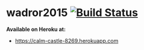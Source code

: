wadror2015 [![Build Status](https://api.travis-ci.org/fld/wadror2015.png)](https://travis-ci.org/fld/wadror2015)
=========
**Available on Heroku at:**

* https://calm-castle-8269.herokuapp.com
